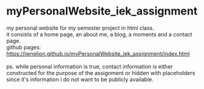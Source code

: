 # myPersonalWebsite_iek_assignment
my personal website for my semester project in html class. <br>
it consists of a home page, an about me, a blog, a moments and a contact page. <br>
github pages: https://iwnelion.github.io/myPersonalWebsite_iek_assignment/index.html <br> <br>
ps. while personal information is true, contact information is either constructed for the purpose of the assignment or hidden with placeholders since it's information i do not want to be publicly available.
